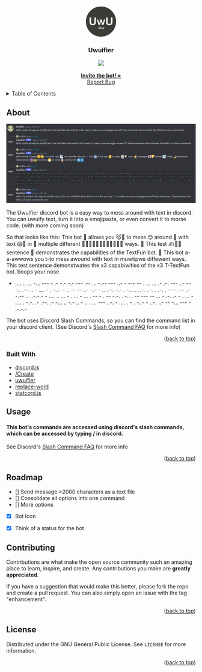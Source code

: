 <div id="top"></div>

<!-- PROJECT LOGO -->
<br />
<div align="center">
  <a href="https://github.com/artificialbutter/UwuifierBot">
    <img src="icon.png" alt="Icon" width="80" height="80">
  </a>

  <h3 align="center">Uwuifier</h3>
  <img src='https://img.shields.io/github/license/artificialbutter/Uwuifier-Discord-Bot?style=flat-square'>

  <p align="center">
    <a href="https://discord.com/api/oauth2/authorize?client_id=969743347138822174&permissions=2147801152&scope=bot%20applications.commands"><strong>Invite the bot! »</strong></a>
    <br />
    <a href="https://github.com/artificialbutter/UwuifierBot/issues">Report Bug</a>
  </p>
</div>



<!-- TABLE OF CONTENTS -->
<details>
  <summary>Table of Contents</summary>
  <ol>
    <li>
      <a href="#about-the-project">About The Project</a>
      <ul>
        <li><a href="#built-with">Built With</a></li>
      </ul>
    </li>
    <li><a href="#usage">Usage</a></li>
    <li><a href="#roadmap">Roadmap</a></li>
    <li><a href="#contributing">Contributing</a></li>
    <li><a href="#license">License</a></li>
  </ol>
</details>



<!-- ABOUT THE PROJECT -->
## About


<img src="screenshot.png"
         alt="Screenshot">

The Uwuifier discord bot is a easy way to mess around with text in discord.
You can uwuify text, turn it into a emojipasta, or even convert it to morse code. (with more coming soon)

So that looks like this:
This bot 🤖 allows you 😽🤲 to mess 😏 around 💞 with text 😱📲 in 🏽 multiple different 🚿🛀🧖🏼‍♀️🙆🏼‍♀️🤸🏻‍♀️💅 ways. 💫 This test ✍️📖📑 sentence 📜 demonstrates the capabilities of the TextFun bot. 🤖
This bot a-a-awwows you t-to mess awound with text in muwtipwe diffewent ways. This test sentence demonstwates the x3 capabiwities of the x3 T-TextFun bot. boops your nose
- .... .. ...   -... --- -   .- -.- -.- --- .-- ...   -.-- --- ..-   - ---   -- . ... ...   .- .-. --- ..- -- -..   .-- .. - ....   - . -..- -   .. --   -- ..- -.- - .. .--. -.- .   -.. .. ..-. ..-. . .-. . -- -   .-- .- -.-- ... .-.-.-   - .... .. ...   - . ... -   ... . -- - . -- -.-. .   -.. . -- --- -- ... - .-. .- - . ...   - .... .   -.-. .- .--. .- -... .. -.- .. - .. . ...   --- ..-.   - .... .   - . -..- - ..-. ..- --   -... --- - .-.-.-


The bot uses Discord Slash Commands, so you can find the command list in your discord client. (See Discord's <a href="https://support.discord.com/hc/en-us/articles/1500000368501-Slash-Commands-FAQ">Slash Command FAQ</a> for more info)



<p align="right">(<a href="#top">back to top</a>)</p>



### Built With

* [discord.js](https://discord.js.org/)
* [/Create](https://www.npmjs.com/package/slash-create)
* [uwuifier](https://www.npmjs.com/package/@patarapolw/uwuifier)
* [replace-word](https://www.npmjs.com/package/replace-word)
* [statcord.js](https://statcord.com)




<!-- USAGE EXAMPLES -->
## Usage
#### This bot's commands are accessed using discord's slash commands, which can be accessed by typing / in discord.
See Discord's <a href="https://support.discord.com/hc/en-us/articles/1500000368501-Slash-Commands-FAQ">Slash Command FAQ</a> for more info

<p align="right">(<a href="#top">back to top</a>)</p>
<!-- ROADMAP -->

## Roadmap

- [] Send message >2000 characters as a text file
- [] Consolidate all options into one command
- [] More options
- [X] Bot Icon
- [X] Think of a status for the bot


<!-- CONTRIBUTING -->
## Contributing

Contributions are what make the open source community such an amazing place to learn, inspire, and create. Any contributions you make are **greatly appreciated**.

If you have a suggestion that would make this better, please fork the repo and create a pull request. You can also simply open an issue with the tag "enhancement".

<p align="right">(<a href="#top">back to top</a>)</p>



<!-- LICENSE -->
## License

Distributed under the GNU General Public License. See `LICENSE` for more information.


<p align="right">(<a href="#top">back to top</a>)</p>